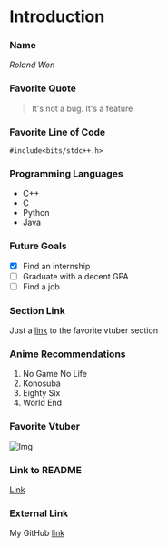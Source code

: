 
# Introduction

### Name
*Roland Wen*

### Favorite Quote
> It's not a bug. It's a feature

### Favorite Line of Code
```#include<bits/stdc++.h>```

### Programming Languages
* C++
* C
* Python
* Java
<!-- -->

### Future Goals
* [x] Find an internship
* [ ] Graduate with a decent GPA
* [ ] Find a job
<!-- -->

### Section Link
Just a [link](https://roland-wen.github.io/CSE110-Lab0/#favorite-vtuber) to the favorite vtuber section

### Anime Recommendations
1. No Game No Life
2. Konosuba
3. Eighty Six
4. World End
<!-- -->

### Favorite Vtuber
![Img](https://external-preview.redd.it/wLudyrTd4smuK94Y7czP6SuVWfMAjaJgc761BqgoL0U.png?width=640&crop=smart&format=pjpg&auto=webp&s=ead3c939ac59561090145bdc1d459466d312445e)

### Link to README
[Link](/README.md)

### External Link
My GitHub [link](https://github.com/Roland-Wen/)